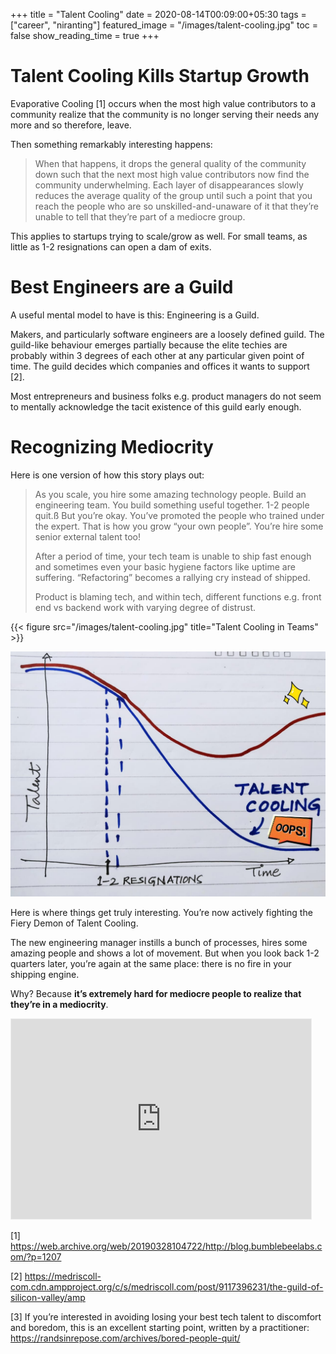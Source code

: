 +++
title = "Talent Cooling"
date = 2020-08-14T00:09:00+05:30
tags = ["career", "niranting"]
featured_image = "/images/talent-cooling.jpg"
toc = false
show_reading_time = true
+++

# Talent Cooling Kills Startup Growth

Evaporative Cooling [1] occurs when the most high value contributors to a community realize that the community is no longer serving their needs any more and so therefore, leave.

Then something remarkably interesting happens:

> When that happens, it drops the general quality of the community down such that the next most high value contributors now find the community underwhelming. Each layer of disappearances slowly reduces the average quality of the group until such a point that you reach the people who are so unskilled-and-unaware of it that they’re unable to tell that they’re part of a mediocre group.

This applies to startups trying to scale/grow as well. For small teams, as little as 1-2 resignations can open a dam of exits.

# Best Engineers are a Guild

A useful mental model to have is this: Engineering is a Guild.

Makers, and particularly software engineers are a loosely defined guild. The guild-like behaviour emerges partially because the elite techies are probably within 3 degrees of each other at any particular given point of time.  The guild decides which companies and offices it wants to support [2]. 

Most entrepreneurs and business folks e.g. product managers do not seem to mentally acknowledge the tacit existence of this guild early enough.

# Recognizing Mediocrity

Here is one version of how this story plays out: 

> As you scale, you hire some amazing technology people. Build an engineering team. You build something useful together. 1-2 people quit.ß But you’re okay. You’ve promoted the people who trained under the expert. That is how you grow “your own people”. You’re hire some senior external talent too!
> 
> After a period of time, your tech team is unable to ship fast enough and sometimes even your basic hygiene factors like uptime are suffering. “Refactoring” becomes a rallying cry instead of shipped.
> 
> Product is blaming tech, and within tech, different functions e.g. front end vs backend work with varying degree of  distrust.

{{< figure src="/images/talent-cooling.jpg" title="Talent Cooling in Teams" >}}

![](../images/talent-cooling.jpg)


Here is where things get truly interesting. You’re now actively fighting the Fiery Demon of Talent Cooling. 

The new engineering manager instills a bunch of processes, hires some amazing people and shows a lot of movement. But when you look back 1-2 quarters later, you’re again at the same place: there is no fire in your shipping engine. 

Why? Because **it’s extremely hard for mediocre people to realize that they’re in a mediocrity**.

<iframe src="https://niranting.substack.com/embed" width="480" height="320" style="border:1px solid #EEE; background:white;" frameborder="0" scrolling="no"></iframe>

[1] https://web.archive.org/web/20190328104722/http://blog.bumblebeelabs.com/?p=1207 

[2] https://medriscoll-com.cdn.ampproject.org/c/s/medriscoll.com/post/9117396231/the-guild-of-silicon-valley/amp

[3] If you’re interested in avoiding losing your best tech talent to discomfort and boredom, this is an excellent starting point, written by a practitioner: https://randsinrepose.com/archives/bored-people-quit/
